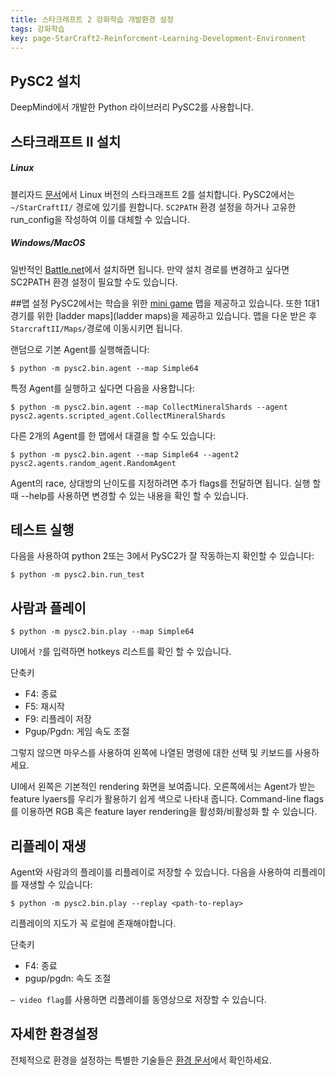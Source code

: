 ```yaml
---
title: 스타크래프트 2 강화학습 개발환경 설정
tags: 강화학습
key: page-StarCraft2-Reinforcment-Learning-Development-Environment
---
```


## PySC2 설치
DeepMind에서 개발한 Python 라이브러리 PySC2를 사용합니다.

## 스타크래프트 II 설치
##### Linux
블리자드 [문서](https://github.com/Blizzard/s2client-proto#downloads)에서 Linux 버전의 스타크래프트 2를 설치합니다. PySC2에서는 `~/StarCraftII/` 경로에 있기를 원합니다. `SC2PATH` 환경 설정을 하거나 고유한 run_config을 작성하여 이를 대체할 수 있습니다.



##### Windows/MacOS
일반적인 [Battle.net](https://www.blizzard.com)에서 설치하면 됩니다. 만약 설치 경로를 변경하고 싶다면 SC2PATH 환경 설정이 필요할 수도 있습니다.


##맵 설정
PySC2에서는 학습을 위한 [mini game](https://github.com/deepmind/pysc2/releases/download/v1.2/mini_games.zip) 맵을 제공하고 있습니다. 또한 1대1 경기를 위한 [ladder maps](ladder maps)을 제공하고 있습니다. 맵을 다운 받은 후 `StarcraftII/Maps/`경로에 이동시키면 됩니다.

랜덤으로 기본 Agent를 실행해줍니다:
~~~
$ python -m pysc2.bin.agent --map Simple64
~~~

특정 Agent를 실행하고 싶다면 다음을 사용합니다:
~~~
$ python -m pysc2.bin.agent --map CollectMineralShards --agent pysc2.agents.scripted_agent.CollectMineralShards
~~~

다른 2개의 Agent를 한 맵에서 대결을 할 수도 있습니다:
~~~
$ python -m pysc2.bin.agent --map Simple64 --agent2 pysc2.agents.random_agent.RandomAgent
~~~

Agent의 race, 상대방의 난이도를 지정하려면 추가 flags를 전달하면 됩니다. 실행 할 때 --help를 사용하면 변경할 수 있는 내용을 확인 할 수 있습니다.

## 테스트 실행
다음을 사용하여 python 2또는 3에서 PySC2가 잘 작동하는지 확인할 수 있습니다:
~~~
$ python -m pysc2.bin.run_test
~~~

## 사람과 플레이
~~~
$ python -m pysc2.bin.play --map Simple64
~~~

UI에서 `?`를 입력하면 hotkeys 리스트를 확인 할 수 있습니다.

단축키
- F4: 종료
- F5: 재시작
- F9: 리플레이 저장
- Pgup/Pgdn: 게임 속도 조절

그렇지 않으면 마우스를 사용하여 왼쪽에 나열된 명령에 대한 선택 및 키보드를 사용하세요.

UI에서 왼쪽은 기본적인 rendering 화면을 보여줍니다. 오른쪽에서는 Agent가 받는 feature lyaers를 우리가 활용하기 쉽게 색으로 나타내 줍니다. Command-line flags를 이용하면 RGB 혹은 feature layer rendering을 활성화/비활성화 할 수 있습니다.

## 리플레이 재생
Agent와 사람과의 플레이를 리플레이로 저장할 수 있습니다. 다음을 사용하여 리플레이를 재생할 수 있습니다:
~~~
$ python -m pysc2.bin.play --replay <path-to-replay>
~~~
리플레이의 지도가 꼭 로컬에 존재해야합니다.

단축키
- F4: 종료
- pgup/pgdn: 속도 조절

`— video flag`를 사용하면 리플레이를 동영상으로 저장할 수 있습니다.


## 자세한 환경설정
전체적으로 환경을 설정하는 특별한 기술들은 [환경 문서](https://github.com/deepmind/pysc2/blob/master/docs/environment.md)에서 확인하세요.